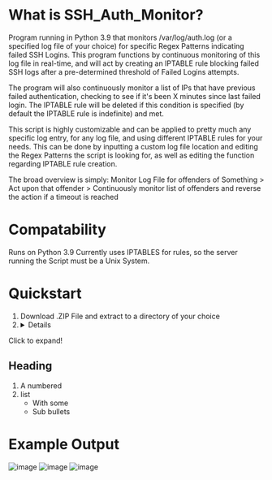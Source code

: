 # What is SSH_Auth_Monitor?
Program running in Python 3.9 that monitors /var/log/auth.log (or a specified log file of your choice) for specific Regex Patterns indicating failed SSH Logins. This program functions by continuous monitoring of this log file in real-time, and will act by creating an IPTABLE rule blocking failed SSH logs after a pre-determined threshold of Failed Logins attempts. 

The program will also continuously monitor a list of IPs that have previous failed authentication, checking to see if it's been X minutes since last failed login. The IPTABLE rule will be deleted if this condition is specified (by default the IPTABLE rule is indefinite) and met. 

This script is highly customizable and can be applied to pretty much any specific log entry, for any log file, and using different IPTABLE rules for your needs. This can be done by inputting a custom log file location and editing the Regex Patterns the script is looking for, as well as editing the function regarding IPTABLE rule creation. 

The broad overview is simply: Monitor Log File for offenders of Something > Act upon that offender > Continuously monitor list of offenders and reverse the action if a timeout is reached

# Compatability
Runs on Python 3.9
Currently uses IPTABLES for rules, so the server running the Script must be a Unix System.

# Quickstart
1) Download .ZIP File and extract to a directory of your choice
2) <details>
  <summary>Click to expand!</summary>
  
  ## Heading
  1. A numbered
  2. list
     * With some
     * Sub bullets
</details>


# Example Output
![image](https://user-images.githubusercontent.com/77559638/151867534-33fc3318-df21-4297-8a7a-df7a83e98b74.png)
![image](https://user-images.githubusercontent.com/77559638/151867617-4409faf3-0614-4f7e-bd8c-b092345b847c.png)
![image](https://user-images.githubusercontent.com/77559638/151867645-a87869fd-7458-4da8-9532-41bb13fda312.png)


